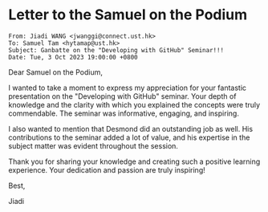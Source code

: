 # Letter to the Samuel on the Podium
```
From: Jiadi WANG <jwanggi@connect.ust.hk>
To: Samuel Tam <hytamap@ust.hk>
Subject: Ganbatte on the "Developing with GitHub" Seminar!!!
Date: Tue, 3 Oct 2023 19:00:00 +0800
```

Dear Samuel on the Podium,

I wanted to take a moment to express my appreciation for your fantastic presentation on the "Developing with GitHub" seminar. Your depth of knowledge and the clarity with which you explained the concepts were truly commendable. The seminar was informative, engaging, and inspiring.

I also wanted to mention that Desmond did an outstanding job as well. His contributions to the seminar added a lot of value, and his expertise in the subject matter was evident throughout the session.

Thank you for sharing your knowledge and creating such a positive learning experience. Your dedication and passion are truly inspiring!

Best,

Jiadi